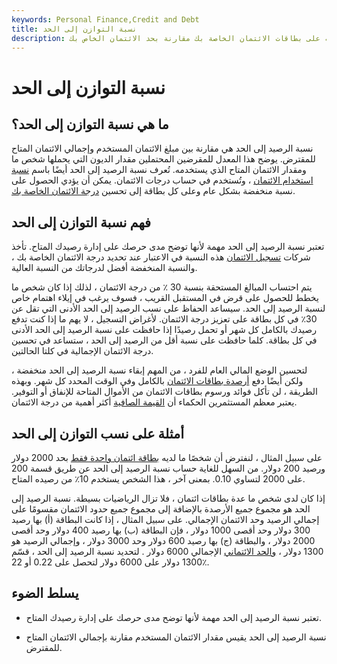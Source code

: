 ```yaml
---
keywords: Personal Finance,Credit and Debt
title: نسبة التوازن إلى الحد
description: نسبة الرصيد إلى الحد هو المبلغ الذي تدين به على بطاقات الائتمان الخاصة بك مقارنة بحد الائتمان الخاص بك.
---
```


# نسبة التوازن إلى الحد
## ما هي نسبة التوازن إلى الحد؟

نسبة الرصيد إلى الحد هي مقارنة بين مبلغ الائتمان المستخدم وإجمالي الائتمان المتاح للمقترض. يوضح هذا المعدل للمقرضين المحتملين مقدار الديون التي يحملها شخص ما ومقدار الائتمان المتاح الذي يستخدمه. تُعرف نسبة الرصيد إلى الحد أيضًا باسم [نسبة استخدام الائتمان](/credit-utilization-rate) ، وتُستخدم في حساب درجات الائتمان. يمكن أن يؤدي الحصول على نسبة منخفضة بشكل عام وعلى كل بطاقة إلى تحسين [درجة الائتمان الخاصة بك](/credit_score).

## فهم نسبة التوازن إلى الحد

تعتبر نسبة الرصيد إلى الحد مهمة لأنها توضح مدى حرصك على إدارة رصيدك المتاح. تأخذ شركات [تسجيل الائتمان](/credit_scoring) هذه النسبة في الاعتبار عند تحديد درجة الائتمان الخاصة بك ، والنسبة المنخفضة أفضل لدرجاتك من النسبة العالية.

يتم احتساب المبالغ المستحقة بنسبة 30 ٪ من درجة الائتمان ، لذلك إذا كان شخص ما يخطط للحصول على قرض في المستقبل القريب ، فسوف يرغب في إيلاء اهتمام خاص لنسبة الرصيد إلى الحد. سيساعد الحفاظ على نسب الرصيد إلى الحد الأدنى التي تقل عن 30٪ في كل بطاقة على تعزيز درجة الائتمان. لأغراض التسجيل ، لا يهم ما إذا كنت تدفع رصيدك بالكامل كل شهر أو تحمل رصيدًا إذا حافظت على نسبة الرصيد إلى الحد الأدنى في كل بطاقة. كلما حافظت على نسبة أقل من الرصيد إلى الحد ، ستساعد في تحسين درجة الائتمان الإجمالية في كلتا الحالتين.

لتحسين الوضع المالي العام للفرد ، من المهم إبقاء نسبة الرصيد إلى الحد منخفضة ، ولكن أيضًا دفع [أرصدة بطاقات الائتمان](/credit-card-balance) بالكامل وفي الوقت المحدد كل شهر. وبهذه الطريقة ، لن تأكل فوائد ورسوم بطاقات الائتمان من الأموال المتاحة للإنفاق أو التوفير. يعتبر معظم المستثمرين الحكماء أن [القيمة الصافية](/networth) أكثر أهمية من درجة الائتمان.

## أمثلة على نسب التوازن إلى الحد

على سبيل المثال ، لنفترض أن شخصًا ما لديه [بطاقة ائتمان واحدة فقط](/creditcard) بحد 2000 دولار ورصيد 200 دولار. من السهل للغاية حساب نسبة الرصيد إلى الحد عن طريق قسمة 200 على 2000 لتساوي 0.10. بمعنى آخر ، هذا الشخص يستخدم 10٪ من رصيده المتاح.

إذا كان لدى شخص ما عدة بطاقات ائتمان ، فلا تزال الرياضيات بسيطة. نسبة الرصيد إلى الحد هو مجموع جميع الأرصدة بالإضافة إلى مجموع جميع حدود الائتمان مقسومًا على إجمالي الرصيد وحد الائتمان الإجمالي. على سبيل المثال ، إذا كانت البطاقة (أ) بها رصيد 300 دولار وحد أقصى 1000 دولار ، فإن البطاقة (ب) بها رصيد 400 دولار وحد أقصى 2000 دولار ، والبطاقة (ج) بها رصيد 600 دولار وحد 3000 دولار ، وإجمالي الرصيد هو 1300 دولار ، [والحد الائتماني](/credit_limit) الإجمالي 6000 دولار . لتحديد نسبة الرصيد إلى الحد ، قسّم 1300 دولار على 6000 دولار لتحصل على 0.22 أو 22٪.

## يسلط الضوء

- تعتبر نسبة الرصيد إلى الحد مهمة لأنها توضح مدى حرصك على إدارة رصيدك المتاح.

- نسبة الرصيد إلى الحد يقيس مقدار الائتمان المستخدم مقارنة بإجمالي الائتمان المتاح للمقترض.

